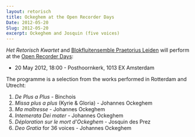 ```yaml
---
layout: retorisch
title: Ockeghem at the Open Recorder Days
Date: 2012-05-20
Slug: 2012-05-20
excerpt: Ockeghem and Josquin (five voices)
---
```


_Het Retorisch Kwartet_ and [Blokfluitensemble Praetorius Leiden](http://www.praetorius.nl/) will perform at the [Open Recorder Days](http://www.orda2012.com/):

* 20 May 2012, 18:00 - Posthoornkerk, 1013 EX Amsterdam

The programme is a selection from the works performed in Rotterdam and Utrecht:

1. _De Plus a Plus_ - Binchois
1. _Missa plus a plus_ (Kyrie & Gloria) - Johannes Ockeghem
1. _Ma maîtresse_ - Johannes Ockeghem
1. _Intemerata Dei mater_ - Johannes Ockeghem
1. _Déploration sur le mort d'Ockeghem_ - Josquin des Prez
1. _Deo Gratia_ for 36 voices - Johannes Ockeghem
